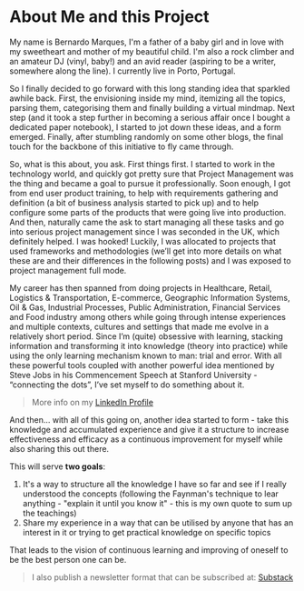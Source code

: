 # About Me and this Project

My name is Bernardo Marques, I'm a father of a baby girl and in love with my sweetheart and mother of my beautiful child. I'm also a rock climber and an amateur DJ (vinyl, baby!) and an avid reader (aspiring to be a writer, somewhere along the line). I currently live in Porto, Portugal.

So I finally decided to go forward with this long standing idea that sparkled awhile back. First, the envisioning inside my mind, itemizing all the topics, parsing them, categorising them and finally building a virtual mindmap. Next step (and it took a step further in becoming a serious affair once I bought a dedicated paper notebook), I started to jot down these ideas, and a form emerged. Finally, after stumbling randomly on some other blogs, the final touch for the backbone of this initiative to fly came through.

So, what is this about, you ask. First things first. I started to work in the technology world, and quickly got pretty sure that Project Management was the thing and became a goal to pursue it professionally. Soon enough, I got from end user product training, to help with requirements gathering and definition (a bit of business analysis started to pick up) and to help configure some parts of the products that were going live into production. And then, naturally came the ask to start managing all these tasks and go into serious project management since I was seconded in the UK, which definitely helped. I was hooked! Luckily, I was allocated to projects that used frameworks and methodologies (we’ll get into more details on what these are and their differences in the following posts) and I was exposed to project management full mode.

My career has then spanned from doing projects in Healthcare, Retail, Logistics & Transportation, E-commerce, Geographic Information Systems, Oil & Gas, Industrial Processes, Public Administration, Financial Services and Food industry among others while going through intense experiences and multiple contexts, cultures and settings that made me evolve in a relatively short period. Since I’m (quite) obsessive with learning, stacking information and transforming it into knowledge (theory into practice) while using the only learning mechanism known to man: trial and error. With all these powerful tools coupled with another powerful idea mentioned by Steve Jobs in his Commencement Speech at Stanford University - “connecting the dots”, I’ve set myself to do something about it.

> More info on my [LinkedIn Profile](https://www.linkedin.com/in/bamarques/)

And then… with all of this going on, another idea started to form - take this knowledge and accumulated experience and give it a structure to increase effectiveness and efficacy as a continuous improvement for myself while also sharing this out there.

This will serve **two goals**:  

1. It's a way to structure all the knowledge I have so far and see if I really understood the concepts (following the Faynman's technique to lear anything - "explain it until you know it" - this is my own quote to sum up the teachings)  
2. Share my experience in a way that can be utilised by anyone that has an interest in it or trying to get practical knowledge on specific topics

That leads to the vision of continuous learning and improving of oneself to be the best person one can be.

> I also publish a newsletter format that can be subscribed at: [Substack](https://mgmtintrenches.substack.com/)
